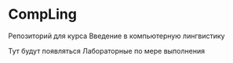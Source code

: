 # CompLing
Репозиторий для курса Введение в компьютерную лингвистику

Тут будут появляться Лабораторные по мере выполнения
